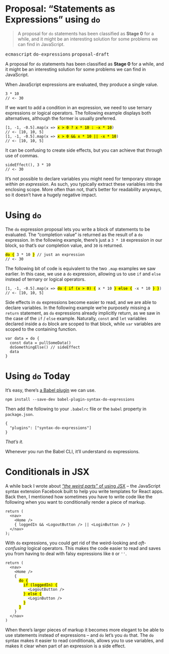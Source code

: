 <h1>Proposal: &#x201C;Statements as Expressions&#x201D; using <code class="md-code md-code-inline">do</code></h1>

<blockquote><p>A proposal for <code>do</code> statements has been classified as <strong>Stage 0</strong> for a while, and it might be an interesting solution for some problems we can find in JavaScript.</p>
</blockquote>

<div><kbd>ecmascript</kbd> <kbd>do-expressions</kbd> <kbd>proposal-draft</kbd></div>

<div><p>A proposal for <code class="md-code md-code-inline">do</code> statements has been classified as <strong>Stage 0</strong> for a while, and it might be an interesting solution for some problems we can find in JavaScript.</p></div>

<div></div>

<div><p>When JavaScript expressions are evaluated, they produce a single value.</p> <pre class="md-code-block"><code class="md-code md-lang-javascript"><span class="md-code-number">3</span> * <span class="md-code-number">10</span>
<span class="md-code-comment">// &lt;- 30</span>
</code></pre> <p>If we want to add a condition in an expression, we need to use ternary expressions or logical operators. The following example displays both alternatives, although the former is usually preferred.</p> <pre class="md-code-block"><code class="md-code md-lang-javascript">[<span class="md-code-number">1</span>, -<span class="md-code-number">1</span>, -<span class="md-code-number">0.5</span>].map(x =&gt; <mark class="md-mark md-code-mark">x &gt; <span class="md-code-number">0</span> ? x * <span class="md-code-number">10</span> : -x * <span class="md-code-number">10</span></mark>)
<span class="md-code-comment">// &lt;- [10, 10, 5]</span>
[<span class="md-code-number">1</span>, -<span class="md-code-number">1</span>, -<span class="md-code-number">0.5</span>].map(x =&gt; <mark class="md-mark md-code-mark">x &gt; <span class="md-code-number">0</span> &amp;&amp; x * <span class="md-code-number">10</span> || -x * <span class="md-code-number">10</span></mark>)
<span class="md-code-comment">// &lt;- [10, 10, 5]</span>
</code></pre> <p>It can be confusing to create side effects, but you can achieve that through use of commas.</p> <pre class="md-code-block"><code class="md-code md-lang-javascript">sideEffect(), <span class="md-code-number">3</span> * <span class="md-code-number">10</span>
<span class="md-code-comment">// &lt;- 30</span>
</code></pre> <p>It&#x2019;s not possible to declare variables you might need for temporary storage <em>within an expression</em>. As such, you typically extract these variables into the enclosing scope. More often than not, that&#x2019;s better for readability anyways, so it doesn&#x2019;t have a hugely negative impact.</p></div>

<div><h1 id="using-do">Using <code class="md-code md-code-inline">do</code></h1> <p>The <code class="md-code md-code-inline">do</code> expression proposal lets you write a block of statements to be evaluated. The &#x201C;completion value&#x201D; is returned as the result of a <code class="md-code md-code-inline">do</code> expression. In the following example, there&#x2019;s just a <code class="md-code md-code-inline">3 * 10</code> expression in our block, so that&#x2019;s our completion value, and <code class="md-code md-code-inline">30</code> is returned.</p> <pre class="md-code-block"><code class="md-code md-lang-javascript"><mark class="md-mark md-code-mark">do {</mark> <span class="md-code-number">3</span> * <span class="md-code-number">10</span> <mark class="md-mark md-code-mark">}</mark> <span class="md-code-comment">// just an expression</span>
<span class="md-code-comment">// &lt;- 30</span>
</code></pre> <p>The following bit of code is equivalent to the two <code class="md-code md-code-inline">.map</code> examples we saw earlier. In this case, we use a <code class="md-code md-code-inline">do</code> expression, allowing us to use <code class="md-code md-code-inline">if</code> and <code class="md-code md-code-inline">else</code> instead of ternary or logical operators.</p> <pre class="md-code-block"><code class="md-code md-lang-javascript">[<span class="md-code-number">1</span>, -<span class="md-code-number">1</span>, -<span class="md-code-number">0.5</span>].map(x =&gt; <mark class="md-mark md-code-mark">do { <span class="md-code-keyword">if</span> (x &gt; <span class="md-code-number">0</span>) {</mark> x * <span class="md-code-number">10</span> <mark class="md-mark md-code-mark">} <span class="md-code-keyword">else</span> {</mark> -x * <span class="md-code-number">10</span> <mark class="md-mark md-code-mark">} }</mark>)
<span class="md-code-comment">// &lt;- [10, 10, 5]</span>
</code></pre> <p>Side effects in <code class="md-code md-code-inline">do</code> expressions become easier to read, and we are able to declare variables. In the following example we&#x2019;re purposely missing a <code class="md-code md-code-inline">return</code> statement, as <code class="md-code md-code-inline">do</code> expressions already implicitly return, as we saw in the case of the <code class="md-code md-code-inline">if</code> / <code class="md-code md-code-inline">else</code> example. Naturally, <code class="md-code md-code-inline">const</code> and <code class="md-code md-code-inline">let</code> variables declared inside a <code class="md-code md-code-inline">do</code> block are scoped to that block, while <code class="md-code md-code-inline">var</code> variables are scoped to the containing function.</p> <pre class="md-code-block"><code class="md-code md-lang-javascript"><span class="md-code-keyword">var</span> data = <span class="md-code-keyword">do</span> {
  <span class="md-code-keyword">const</span> data = pullSomeData()
  doSomethingElse() <span class="md-code-comment">// sideEffect</span>
  data
}
</code></pre> <h1 id="using-do-today">Using <code class="md-code md-code-inline">do</code> Today</h1> <p>It&#x2019;s easy, there&#x2019;s <a href="https://github.com/babel/babel/tree/master/packages/babel-plugin-syntax-do-expressions" target="_blank" aria-label="babel/packages/babel-plugin-syntax-do-expressions on GitHub">a Babel plugin</a> we can use.</p> <pre class="md-code-block"><code class="md-code md-lang-bash">npm install --save-dev babel-plugin-syntax-do-expressions
</code></pre> <p>Then add the following to your <code class="md-code md-code-inline">.babelrc</code> file or the <code class="md-code md-code-inline">babel</code> property in <code class="md-code md-code-inline">package.json</code>.</p> <pre class="md-code-block"><code class="md-code md-lang-json">{
  &quot;<span class="md-code-attribute">plugins</span>&quot;: <span class="md-code-value">[<span class="md-code-string">&quot;syntax-do-expressions&quot;</span>]
</span>}
</code></pre> <p><em>That&#x2019;s it.</em></p> <p>Whenever you run the Babel CLI, it&#x2019;ll understand <code class="md-code md-code-inline">do</code> expressions.</p> <h1 id="conditionals-in-jsx">Conditionals in JSX</h1> <p>A while back I wrote about <a href="https://ponyfoo.com/articles/react-jsx-and-es6-the-weird-parts#using-conditionals-in-your-view-components" aria-label="Using conditionals in your JSX view components"><em>&#x201C;the weird parts&#x201D;</em> of using JSX</a> &#x2013; the JavaScript syntax extension Facebook built to help you write templates for React apps. Back then, I mentioned how sometimes you have to write code like the following when you want to conditionally render a piece of markup.</p> <pre class="md-code-block"><code class="md-code md-lang-javascript"><span class="md-code-keyword">return</span> (
  <span><span class="md-code-tag">&lt;<span class="md-code-title">nav</span>&gt;</span>
    <span class="md-code-tag">&lt;<span class="md-code-title">Home</span> /&gt;</span>
    { loggedIn &amp;&amp; <span class="md-code-tag">&lt;<span class="md-code-title">LogoutButton</span> /&gt;</span> || <span class="md-code-tag">&lt;<span class="md-code-title">LoginButton</span> /&gt;</span> }
  <span class="md-code-tag">&lt;/<span class="md-code-title">nav</span>&gt;</span>
);
</span></code></pre> <p>With <code class="md-code md-code-inline">do</code> expressions, you could get rid of the weird-looking and <em>oft-confusing</em> logical operators. This makes the code easier to read and saves you from having to deal with falsy expressions like <code class="md-code md-code-inline">0</code> or <code class="md-code md-code-inline">&apos;&apos;</code>.</p> <pre class="md-code-block"><code class="md-code md-lang-javascript"><span class="md-code-keyword">return</span> (
  <span><span class="md-code-tag">&lt;<span class="md-code-title">nav</span>&gt;</span>
    <span class="md-code-tag">&lt;<span class="md-code-title">Home</span> /&gt;</span>
    {
      <mark class="md-mark md-code-mark">do {</mark>
        <mark class="md-mark md-code-mark">if (loggedIn) {</mark>
          <span class="md-code-tag">&lt;<span class="md-code-title">LogoutButton</span> /&gt;</span>
        <mark class="md-mark md-code-mark">} else {</mark>
          <span class="md-code-tag">&lt;<span class="md-code-title">LoginButton</span> /&gt;</span>
        <mark class="md-mark md-code-mark">}</mark>
      <mark class="md-mark md-code-mark">}</mark>
    }
  <span class="md-code-tag">&lt;/<span class="md-code-title">nav</span>&gt;</span>
)
</span></code></pre> <p>When there&#x2019;s larger pieces of markup it becomes more elegant to be able to use statements instead of expressions &#x2013; and <code class="md-code md-code-inline">do</code> let&#x2019;s you <code class="md-code md-code-inline">do</code> that. The <code class="md-code md-code-inline">do</code> syntax makes it easier to read conditionals, allows you to use variables, and makes it clear when part of an expression is a side effect.</p></div>
